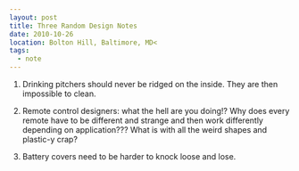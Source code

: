 ```yaml
---
layout: post
title: Three Random Design Notes
date: 2010-10-26
location: Bolton Hill, Baltimore, MD<
tags:
  - note
---
```


1. Drinking pitchers should never be ridged on the inside. They are then impossible to clean.

2. Remote control designers: what the hell are you doing!?
Why does every remote have to be different and strange and then work differently depending on application??? What is with all the weird shapes and plastic-y crap?

3. Battery covers need to be harder to knock loose and lose.